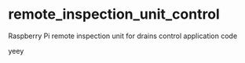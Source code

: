 remote_inspection_unit_control
======================

Raspberry Pi remote inspection unit for drains control application code

yeey
